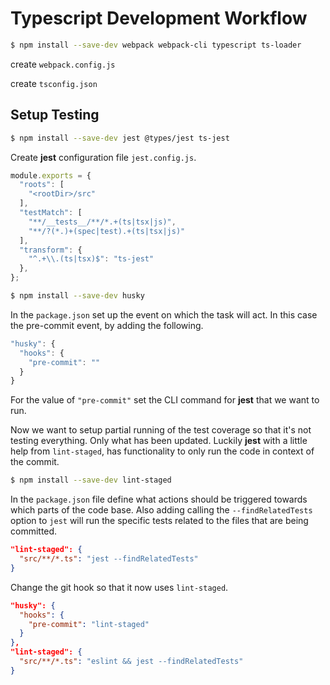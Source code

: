 # Typescript Development Workflow

```bash
$ npm install --save-dev webpack webpack-cli typescript ts-loader
```

create `webpack.config.js`

create `tsconfig.json`

## Setup Testing

```bash
$ npm install --save-dev jest @types/jest ts-jest
```

Create **jest** configuration file `jest.config.js`.

```js
module.exports = {
  "roots": [
    "<rootDir>/src"
  ],
  "testMatch": [
    "**/__tests__/**/*.+(ts|tsx|js)",
    "**/?(*.)+(spec|test).+(ts|tsx|js)"
  ],
  "transform": {
    "^.+\\.(ts|tsx)$": "ts-jest"
  },
};
```

```bash
$ npm install --save-dev husky
```

In the `package.json` set up the event on which the task will act. In this case the pre-commit event, by adding the following.

```js
"husky": {
  "hooks": {
    "pre-commit": ""
  }
}
```

For the value of `"pre-commit"` set the CLI command for **jest** that we want to run.

Now we want to setup partial running of the test coverage so that it's not testing everything. Only what has been updated. Luckily **jest** with a little help from `lint-staged`, has functionality to only run the code in context of the commit.

```bash
$ npm install --save-dev lint-staged
```

In the `package.json` file define what actions should be triggered towards which parts of the code base. Also adding calling the `--findRelatedTests` option to `jest` will run the specific tests related to the files that are being committed.

```json
"lint-staged": {
  "src/**/*.ts": "jest --findRelatedTests"
}
```

Change the git hook so that it now uses `lint-staged`.

```json
"husky": {
  "hooks": {
    "pre-commit": "lint-staged"
  }
},
"lint-staged": {
  "src/**/*.ts": "eslint && jest --findRelatedTests"
}
```
